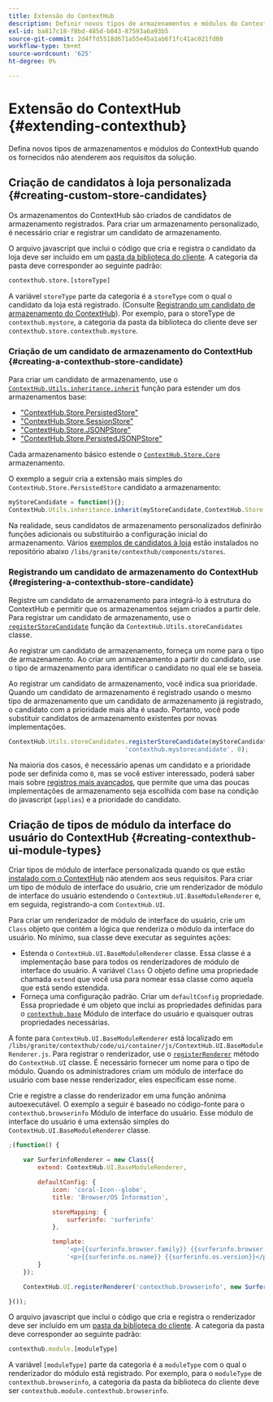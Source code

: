 ```yaml
---
title: Extensão do ContextHub
description: Definir novos tipos de armazenamentos e módulos do ContextHub quando os fornecidos não atenderem aos requisitos da solução
exl-id: ba817c18-f8bd-485d-b043-87593a6a93b5
source-git-commit: 2d4ffd5518d671a55e45a1ab6f1fc41ac021fd80
workflow-type: tm+mt
source-wordcount: '625'
ht-degree: 0%

---
```


# Extensão do ContextHub {#extending-contexthub}

Defina novos tipos de armazenamentos e módulos do ContextHub quando os fornecidos não atenderem aos requisitos da solução.

## Criação de candidatos à loja personalizada {#creating-custom-store-candidates}

Os armazenamentos do ContextHub são criados de candidatos de armazenamento registrados. Para criar um armazenamento personalizado, é necessário criar e registrar um candidato de armazenamento.

O arquivo javascript que inclui o código que cria e registra o candidato da loja deve ser incluído em um [pasta da biblioteca do cliente](/help/implementing/developing/introduction/clientlibs.md). A categoria da pasta deve corresponder ao seguinte padrão:

```xml
contexthub.store.[storeType]
```

A variável `storeType` parte da categoria é a `storeType` com o qual o candidato da loja está registrado. (Consulte [Registrando um candidato de armazenamento do ContextHub](#registering-a-contexthub-store-candidate)). Por exemplo, para o storeType de `contexthub.mystore`, a categoria da pasta da biblioteca do cliente deve ser `contexthub.store.contexthub.mystore`.

### Criação de um candidato de armazenamento do ContextHub {#creating-a-contexthub-store-candidate}

Para criar um candidato de armazenamento, use o [`ContextHub.Utils.inheritance.inherit`](contexthub-api.md#inherit-child-parent) função para estender um dos armazenamentos base:

* [&quot;ContextHub.Store.PersistedStore&quot;](contexthub-api.md#contexthub-store-persistedstore)
* [&quot;ContextHub.Store.SessionStore&quot;](contexthub-api.md#contexthub-store-sessionstore)
* [&quot;ContextHub.Store.JSONPStore&quot;](contexthub-api.md#contexthub-store-jsonpstore)
* [&quot;ContextHub.Store.PersistedJSONPStore&quot;](contexthub-api.md#contexthub-store-persistedjsonpstore)

Cada armazenamento básico estende o [`ContextHub.Store.Core`](contexthub-api.md#contexthub-store-core) armazenamento.

O exemplo a seguir cria a extensão mais simples do `ContextHub.Store.PersistedStore` candidato a armazenamento:

```javascript
myStoreCandidate = function(){};
ContextHub.Utils.inheritance.inherit(myStoreCandidate,ContextHub.Store.PersistedStore);
```

Na realidade, seus candidatos de armazenamento personalizados definirão funções adicionais ou substituirão a configuração inicial do armazenamento. Vários [exemplos de candidatos à loja](sample-stores.md) estão instalados no repositório abaixo `/libs/granite/contexthub/components/stores`.

### Registrando um candidato de armazenamento do ContextHub {#registering-a-contexthub-store-candidate}

Registre um candidato de armazenamento para integrá-lo à estrutura do ContextHub e permitir que os armazenamentos sejam criados a partir dele. Para registrar um candidato de armazenamento, use o [`registerStoreCandidate`](contexthub-api.md#registerstorecandidate-store-storetype-priority-applies) função da `ContextHub.Utils.storeCandidates` classe.

Ao registrar um candidato de armazenamento, forneça um nome para o tipo de armazenamento. Ao criar um armazenamento a partir do candidato, use o tipo de armazenamento para identificar o candidato no qual ele se baseia.

Ao registrar um candidato de armazenamento, você indica sua prioridade. Quando um candidato de armazenamento é registrado usando o mesmo tipo de armazenamento que um candidato de armazenamento já registrado, o candidato com a prioridade mais alta é usado. Portanto, você pode substituir candidatos de armazenamento existentes por novas implementações.

```javascript
ContextHub.Utils.storeCandidates.registerStoreCandidate(myStoreCandidate,
                                'contexthub.mystorecandidate', 0);
```

Na maioria dos casos, é necessário apenas um candidato e a prioridade pode ser definida como `0`, mas se você estiver interessado, poderá saber mais sobre [registros mais avançados,](contexthub-api.md#registerstorecandidate-store-storetype-priority-applies) que permite que uma das poucas implementações de armazenamento seja escolhida com base na condição do javascript (`applies`) e a prioridade do candidato.

## Criação de tipos de módulo da interface do usuário do ContextHub {#creating-contexthub-ui-module-types}

Criar tipos de módulo de interface personalizada quando os que estão [instalado com o ContextHub](sample-modules.md) não atendem aos seus requisitos. Para criar um tipo de módulo de interface do usuário, crie um renderizador de módulo de interface do usuário estendendo o `ContextHub.UI.BaseModuleRenderer` e, em seguida, registrando-a com `ContextHub.UI`.

Para criar um renderizador de módulo de interface do usuário, crie um `Class` objeto que contém a lógica que renderiza o módulo da interface do usuário. No mínimo, sua classe deve executar as seguintes ações:

* Estenda o `ContextHub.UI.BaseModuleRenderer` classe. Essa classe é a implementação base para todos os renderizadores de módulo de interface do usuário. A variável `Class` O objeto define uma propriedade chamada `extend` que você usa para nomear essa classe como aquela que está sendo estendida.
* Forneça uma configuração padrão. Criar um `defaultConfig` propriedade. Essa propriedade é um objeto que inclui as propriedades definidas para o [`contexthub.base`](sample-modules.md#contexthub-base-ui-module-type) Módulo de interface do usuário e quaisquer outras propriedades necessárias.

A fonte para `ContextHub.UI.BaseModuleRenderer` está localizado em `/libs/granite/contexthub/code/ui/container/js/ContextHub.UI.BaseModuleRenderer.js`.  Para registrar o renderizador, use o [`registerRenderer`](contexthub-api.md#registerrenderer-moduletype-renderer-dontrender) método do `ContextHub.UI` classe. É necessário fornecer um nome para o tipo de módulo. Quando os administradores criam um módulo de interface do usuário com base nesse renderizador, eles especificam esse nome.

Crie e registre a classe do renderizador em uma função anônima autoexecutável. O exemplo a seguir é baseado no código-fonte para o `contexthub.browserinfo` Módulo de interface do usuário. Esse módulo de interface do usuário é uma extensão simples do `ContextHub.UI.BaseModuleRenderer` classe.

```javascript
;(function() {

    var SurferinfoRenderer = new Class({
        extend: ContextHub.UI.BaseModuleRenderer,

        defaultConfig: {
            icon: 'coral-Icon--globe',
            title: 'Browser/OS Information',

            storeMapping: {
                surferinfo: 'surferinfo'
            },

            template:
                '<p>{{surferinfo.browser.family}} {{surferinfo.browser.version}}</p>' +
                '<p>{{surferinfo.os.name}} {{surferinfo.os.version}}</p>'
        }
    });

    ContextHub.UI.registerRenderer('contexthub.browserinfo', new SurferinfoRenderer());

}());
```

O arquivo javascript que inclui o código que cria e registra o renderizador deve ser incluído em um [pasta da biblioteca do cliente](/help/implementing/developing/introduction/clientlibs.md). A categoria da pasta deve corresponder ao seguinte padrão:

```javascript
contexthub.module.[moduleType]
```

A variável `[moduleType]` parte da categoria é a `moduleType` com o qual o renderizador do módulo está registrado. Por exemplo, para o `moduleType` de `contexthub.browserinfo`, a categoria da pasta da biblioteca do cliente deve ser `contexthub.module.contexthub.browserinfo`.
